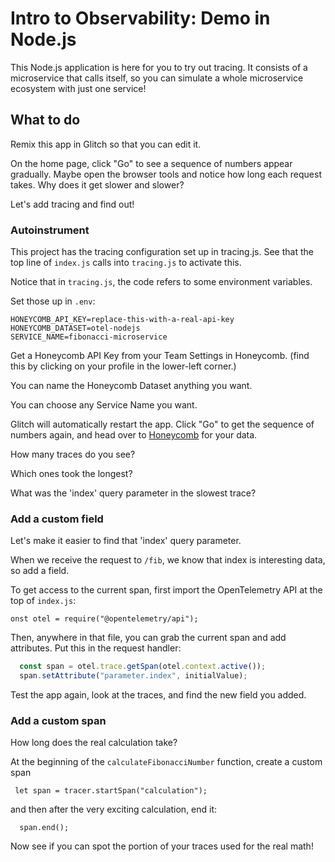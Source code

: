 Intro to Observability: Demo in Node.js
================

This Node.js application is here for you to try out tracing.
It consists of a microservice that calls itself,
so you can simulate a whole microservice ecosystem with just one service!

## What to do

Remix this app in Glitch so that you can edit it.

On the home page, click "Go" to see a sequence of numbers appear gradually.
Maybe open the browser tools and notice how long each request takes.
Why does it get slower and slower?

Let's add tracing and find out!

### Autoinstrument

This project has the tracing configuration set up in tracing.js.
See that the top line of `index.js` calls into `tracing.js` to activate this.

Notice that in `tracing.js`, the code refers to some environment variables.

Set those up in `.env`:

```
HONEYCOMB_API_KEY=replace-this-with-a-real-api-key
HONEYCOMB_DATASET=otel-nodejs
SERVICE_NAME=fibonacci-microservice
```

Get a Honeycomb API Key from your Team Settings in Honeycomb. (find this by clicking on your profile in the lower-left corner.)

You can name the Honeycomb Dataset anything you want.

You can choose any Service Name you want.

Glitch will automatically restart the app. Click "Go" to get the sequence of
numbers again, and head over to [Honeycomb](https://ui.honeycomb.io) for your data.

How many traces do you see?

Which ones took the longest?

What was the 'index' query parameter in the slowest trace?

### Add a custom field

Let's make it easier to find that 'index' query parameter.

When we receive the request to `/fib`, we know that index is interesting data,
so add a field.

To get access to the current span, first import the OpenTelemetry API at the
top of `index.js`:

`onst otel = require("@opentelemetry/api");`

Then, anywhere in that file, you can grab the current span and add attributes.
Put this in the request handler:

```js
  const span = otel.trace.getSpan(otel.context.active());
  span.setAttribute("parameter.index", initialValue);
```

Test the app again, look at the traces, and find the new field you added.

### Add a custom span

How long does the real calculation take?

At the beginning of the `calculateFibonacciNumber` function, create a custom span

` let span = tracer.startSpan("calculation");`

and then after the very exciting calculation, end it:

`  span.end();`

Now see if you can spot the portion of your traces used for the real math!
